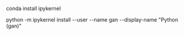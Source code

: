 
conda install ipykernel

python -m ipykernel install --user --name gan --display-name "Python (gan)"
